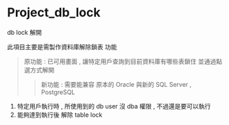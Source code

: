 # Project_db_lock
db lock 解開

此項目主要是需製作資料庫解除鎖表 功能
>原功能 : 
已可用畫面 , 讓特定用戶查詢到目前資料庫有哪些表鎖住
並通過點選方式解開
>>新功能 : 
需要能兼容 原本的 Oracle 與新的 SQL Server , PostgreSQL
1. 特定用戶執行時 , 所使用到的 db user 沒 dba 權限 , 不過還是要可以執行
2. 能夠達到執行後 解除 table lock
